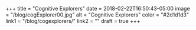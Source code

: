 +++
title = "Cognitive Explorers"
date = 2018-02-22T16:50:43-05:00
image = "/blog/cogExplorer00.jpg"
alt = "Cognitive Explorers"
color = "#2d1d1d3"
link1 = "/blog/cogexplorers/"
link2 = ""
draft = true
+++
